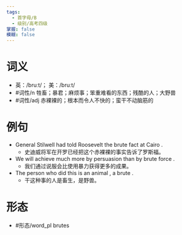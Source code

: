 ```yaml
---
tags:
  - 首字母/B
  - 级别/高考四级
掌握: false
模糊: false
---
```

# 词义
- 英：/bruːt/； 美：/bruːt/
- #词性/n  牲畜；暴君；麻烦事；笨重难看的东西；残酷的人；大野兽
- #词性/adj  赤裸裸的；根本而令人不快的；蛮干不动脑筋的
# 例句
- General Stilwell had told Roosevelt the brute fact at Cairo .
	- 史迪威将军在开罗已经把这个赤裸裸的事实告诉了罗斯福。
- We will achieve much more by persuasion than by brute force .
	- 我们通过说服会比使用暴力获得更多的成果。
- The person who did this is an animal , a brute .
	- 干这种事的人是畜生，是野兽。
# 形态
- #形态/word_pl brutes
